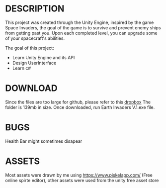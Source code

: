 # DESCRIPTION
This project was created through the Unity Engine, inspired by the game Space Invaders, the goal of the game is to survive and prevent enemy ships from getting past you. Upon each completed level, you can upgrade some of your spacecraft's abilities. 

The goal of this project:
* Learn Unity Engine and its API
* Design UserInterface
* Learn c# 

# DOWNLOAD
Since the files are too large for github, please refer to this [dropbox](https://www.dropbox.com/sh/nm5m25uf310s92c/AADaDXwfUnyL3Vmvg6KgVw-Ka?dl=0)
The folder is 139mb in size. 
Once downloaded, run Earth Invaders V.1.exe file.

# BUGS
Health Bar might sometimes disapear

# ASSETS
Most assets were drawn by me using https://www.piskelapp.com/ (Free online spirte editor), other assets were used from the unity free asset store
